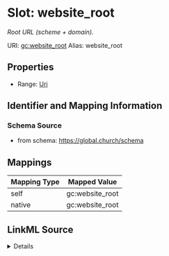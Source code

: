 

# Slot: website_root 


_Root URL (scheme + domain)._





URI: [gc:website_root](https://global.church/schema/website_root)
Alias: website_root

<!-- no inheritance hierarchy -->







## Properties

* Range: [Uri](Uri.md)




## Identifier and Mapping Information






### Schema Source


* from schema: https://global.church/schema




## Mappings

| Mapping Type | Mapped Value |
| ---  | ---  |
| self | gc:website_root |
| native | gc:website_root |




## LinkML Source

<details>
```yaml
name: website_root
description: Root URL (scheme + domain).
in_subset:
- internal
from_schema: https://global.church/schema
rank: 1000
alias: website_root
range: uri

```
</details>